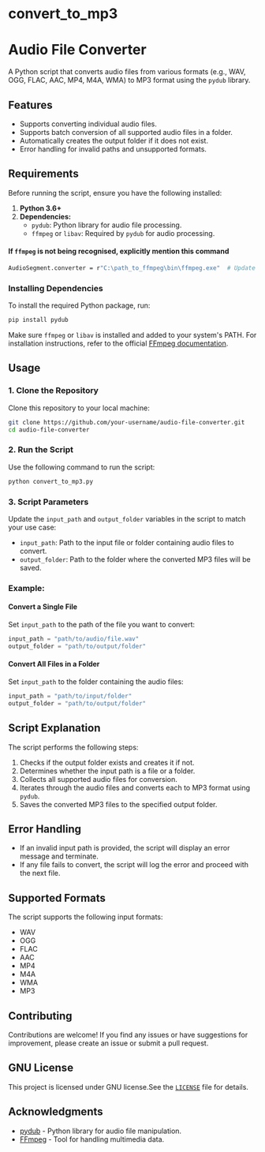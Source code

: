 # convert_to_mp3
# Audio File Converter

A Python script that converts audio files from various formats (e.g., WAV, OGG, FLAC, AAC, MP4, M4A, WMA) to MP3 format using the `pydub` library.

## Features

- Supports converting individual audio files.
- Supports batch conversion of all supported audio files in a folder.
- Automatically creates the output folder if it does not exist.
- Error handling for invalid paths and unsupported formats.

## Requirements

Before running the script, ensure you have the following installed:

1. **Python 3.6+**
2. **Dependencies:**
   - `pydub`: Python library for audio file processing.
   - `ffmpeg` or `libav`: Required by `pydub` for audio processing.
#### If `ffmpeg` is not being recognised, explicitly mention this command
```bash
AudioSegment.converter = r"C:\path_to_ffmpeg\bin\ffmpeg.exe"  # Update with your FFmpeg path
```

### Installing Dependencies

To install the required Python package, run:

```bash
pip install pydub
```

Make sure `ffmpeg` or `libav` is installed and added to your system's PATH. For installation instructions, refer to the official [FFmpeg documentation](https://ffmpeg.org/).

## Usage

### 1. Clone the Repository

Clone this repository to your local machine:

```bash
git clone https://github.com/your-username/audio-file-converter.git
cd audio-file-converter
```

### 2. Run the Script

Use the following command to run the script:

```bash
python convert_to_mp3.py
```

### 3. Script Parameters

Update the `input_path` and `output_folder` variables in the script to match your use case:

- `input_path`: Path to the input file or folder containing audio files to convert.
- `output_folder`: Path to the folder where the converted MP3 files will be saved.

### Example:

#### Convert a Single File
Set `input_path` to the path of the file you want to convert:

```python
input_path = "path/to/audio/file.wav"
output_folder = "path/to/output/folder"
```

#### Convert All Files in a Folder
Set `input_path` to the folder containing the audio files:

```python
input_path = "path/to/input/folder"
output_folder = "path/to/output/folder"
```

## Script Explanation

The script performs the following steps:

1. Checks if the output folder exists and creates it if not.
2. Determines whether the input path is a file or a folder.
3. Collects all supported audio files for conversion.
4. Iterates through the audio files and converts each to MP3 format using `pydub`.
5. Saves the converted MP3 files to the specified output folder.

## Error Handling

- If an invalid input path is provided, the script will display an error message and terminate.
- If any file fails to convert, the script will log the error and proceed with the next file.

## Supported Formats

The script supports the following input formats:
- WAV
- OGG
- FLAC
- AAC
- MP4
- M4A
- WMA
- MP3

## Contributing

Contributions are welcome! If you find any issues or have suggestions for improvement, please create an issue or submit a pull request.

## GNU License
This project is licensed under GNU license.See the [`LICENSE`](LICENSE) file for details.

## Acknowledgments

- [pydub](https://github.com/jiaaro/pydub) - Python library for audio file manipulation.
- [FFmpeg](https://ffmpeg.org/) - Tool for handling multimedia data.

